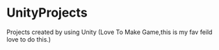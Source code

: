 # UnityProjects
Projects created by using Unity (Love To Make Game,this is my fav feild love to do this.)
